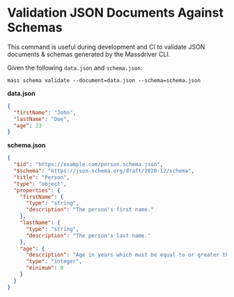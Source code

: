 # Validation JSON Documents Against Schemas

This command is useful during development and CI to validate JSON documents & schemas generated by the Massdriver CLI.

Given the following `data.json` and `schema.json`:

```shell
mass schema validate --document=data.json --schema=schema.json
```

**data.json**

```json
{
  "firstName": "John",
  "lastName": "Doe",
  "age": 23
}
```

**schema.json**

```json
{
  "$id": "https://example.com/person.schema.json",
  "$schema": "https://json-schema.org/draft/2020-12/schema",
  "title": "Person",
  "type": "object",
  "properties": {
    "firstName": {
      "type": "string",
      "description": "The person's first name."
    },
    "lastName": {
      "type": "string",
      "description": "The person's last name."
    },
    "age": {
      "description": "Age in years which must be equal to or greater than zero.",
      "type": "integer",
      "minimum": 0
    }
  }
}
```
